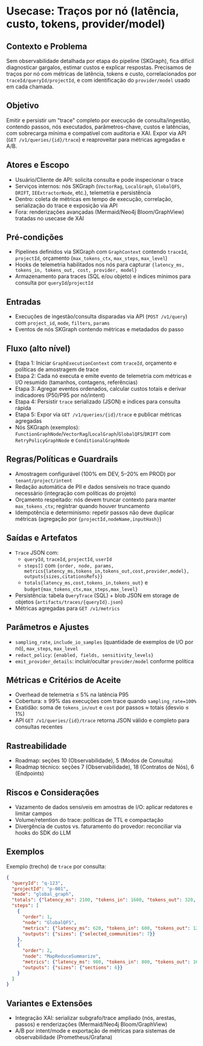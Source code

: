 # Usecase: Traços por nó (latência, custo, tokens, provider/model)

## Contexto e Problema
Sem observabilidade detalhada por etapa do pipeline (SKGraph), fica difícil diagnosticar gargalos, estimar custos e explicar respostas. Precisamos de traços por nó com métricas de latência, tokens e custo, correlacionados por `traceId/queryId/projectId`, e com identificação do `provider/model` usado em cada chamada.

## Objetivo
Emitir e persistir um "trace" completo por execução de consulta/ingestão, contendo passos, nós executados, parâmetros-chave, custos e latências, com sobrecarga mínima e compatível com auditoria e XAI. Expor via API (`GET /v1/queries/{id}/trace`) e reaproveitar para métricas agregadas e A/B.

## Atores e Escopo
- Usuário/Cliente de API: solicita consulta e pode inspecionar o trace
- Serviços internos: nós SKGraph (`VectorRag`, `LocalGraph`, `GlobalQFS`, `DRIFT`, `IEExtractorNode`, etc.), telemetria e persistência
- Dentro: coleta de métricas em tempo de execução, correlação, serialização do trace e exposição via API
- Fora: renderizações avançadas (Mermaid/Neo4j Bloom/GraphView) tratadas no usecase de XAI

## Pré-condições
- Pipelines definidos via SKGraph com `GraphContext` contendo `traceId`, `projectId`, orçamento (`max_tokens_ctx`, `max_steps`, `max_level`)
- Hooks de telemetria habilitados nos nós para capturar `{latency_ms, tokens_in, tokens_out, cost, provider, model}`
- Armazenamento para traces (SQL e/ou objeto) e índices mínimos para consulta por `queryId`/`projectId`

## Entradas
- Execuções de ingestão/consulta disparadas via API (`POST /v1/query`) com `project_id`, `mode`, `filters`, `params`
- Eventos de nós SKGraph contendo métricas e metadados do passo

## Fluxo (alto nível)
- Etapa 1: Iniciar `GraphExecutionContext` com `traceId`, orçamento e políticas de amostragem de trace
- Etapa 2: Cada nó executa e emite evento de telemetria com métricas e I/O resumido (tamanhos, contagens, referências)
- Etapa 3: Agregar eventos ordenados, calcular custos totais e derivar indicadores (P50/P95 por nó/intent)
- Etapa 4: Persistir `trace` serializado (JSON) e índices para consulta rápida
- Etapa 5: Expor via `GET /v1/queries/{id}/trace` e publicar métricas agregadas
- Nós SKGraph (exemplos): `FunctionGraphNode`/`VectorRag`/`LocalGraph`/`GlobalQFS`/`DRIFT` com `RetryPolicyGraphNode` e `ConditionalGraphNode`

## Regras/Políticas e Guardrails
- Amostragem configurável (100% em DEV, 5–20% em PROD) por `tenant/project/intent`
- Redação automática de PII e dados sensíveis no trace quando necessário (integração com políticas do projeto)
- Orçamento respeitado: nós devem truncar contexto para manter `max_tokens_ctx`; registrar quando houver truncamento
- Idempotência e determinismo: repetir passos não deve duplicar métricas (agregação por `{projectId,nodeName,inputHash}`)

## Saídas e Artefatos
- `Trace` JSON com:
  - `queryId`, `traceId`, `projectId`, `userId`
  - `steps[]` com `{order, node, params, metrics{latency_ms,tokens_in,tokens_out,cost,provider,model}, outputs{sizes,citationsRefs}}`
  - `totals{latency_ms,cost,tokens_in,tokens_out}` e `budget{max_tokens_ctx,max_steps,max_level}`
- Persistência: tabela `QueryTrace` (SQL) + blob JSON em storage de objetos (`artifacts/traces/{queryId}.json`)
- Métricas agregadas para `GET /v1/metrics`

## Parâmetros e Ajustes
- `sampling_rate`, `include_io_samples` (quantidade de exemplos de I/O por nó), `max_steps`, `max_level`
- `redact_policy`: `{enabled, fields, sensitivity_levels}`
- `emit_provider_details`: incluir/ocultar `provider/model` conforme política

## Métricas e Critérios de Aceite
- Overhead de telemetria ≤ 5% na latência P95
- Cobertura: ≥ 99% das execuções com trace quando `sampling_rate=100%`
- Exatidão: soma de `tokens_in/out` e `cost` por passos ≈ totais (desvio ≤ 1%)
- API `GET /v1/queries/{id}/trace` retorna JSON válido e completo para consultas recentes

## Rastreabilidade
- Roadmap: seções 10 (Observabilidade), 5 (Modos de Consulta)
- Roadmap técnico: seções 7 (Observabilidade), 18 (Contratos de Nós), 6 (Endpoints)

## Riscos e Considerações
- Vazamento de dados sensíveis em amostras de I/O: aplicar redatores e limitar campos
- Volume/retention do trace: políticas de TTL e compactação
- Divergência de custos vs. faturamento do provedor: reconciliar via hooks do SDK do LLM

## Exemplos
Exemplo (trecho) de `trace` por consulta:
```json
{
  "queryId": "q-123",
  "projectId": "p-001",
  "mode": "global_graph",
  "totals": {"latency_ms": 2100, "tokens_in": 1600, "tokens_out": 320, "cost": 0.045},
  "steps": [
    {
      "order": 1,
      "node": "GlobalQFS",
      "metrics": {"latency_ms": 620, "tokens_in": 600, "tokens_out": 120, "cost": 0.015, "provider": "openai", "model": "gpt-4o-mini"},
      "outputs": {"sizes": {"selected_communities": 7}}
    },
    {
      "order": 2,
      "node": "MapReduceSummarize",
      "metrics": {"latency_ms": 980, "tokens_in": 800, "tokens_out": 160, "cost": 0.024, "provider": "openai", "model": "gpt-4o-mini"},
      "outputs": {"sizes": {"sections": 6}}
    }
  ]
}
```

## Variantes e Extensões
- Integração XAI: serializar subgrafo/trace ampliado (nós, arestas, passos) e renderizações (Mermaid/Neo4j Bloom/GraphView)
- A/B por intent/mode e exportação de métricas para sistemas de observabilidade (Prometheus/Grafana)

